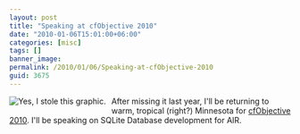 ```yaml
---
layout: post
title: "Speaking at cfObjective 2010"
date: "2010-01-06T15:01:00+06:00"
categories: [misc]
tags: []
banner_image: 
permalink: /2010/01/06/Speaking-at-cfObjective-2010
guid: 3675
---
```


<img src="https://static.raymondcamden.com/images/cfjedi/CFObjective_09_banner_3-31deadline_468x62.jpg"  title="Yes, I stole this graphic." style="float:left;margin-bottom:10px;margin-right:10px" />After missing it last year, I'll be returning to warm, tropical (right?) Minnesota for <a href="http://www.cfobjective.com">cfObjective 2010</a>. I'll be speaking on SQLite Database development for AIR.
<br clear="all">